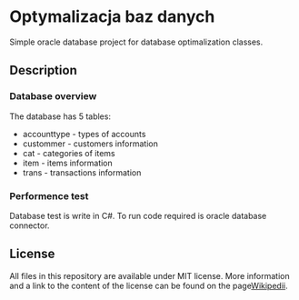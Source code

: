 # Optymalizacja baz danych
Simple oracle database project for database optimalization classes.

## Description

### Database overview
The database has 5 tables:
* accounttype - types of accounts
* custommer - customers information
* cat - categories of items
* item - items information
* trans - transactions information

### Performence test
Database test is write in C#. To run code required is oracle database connector. 

## License

All files in this repository are available under MIT license. More information and a link to the content of the license can be found on the page[Wikipedii](http://pl.wikipedia.org/wiki/Licencja_X11).
